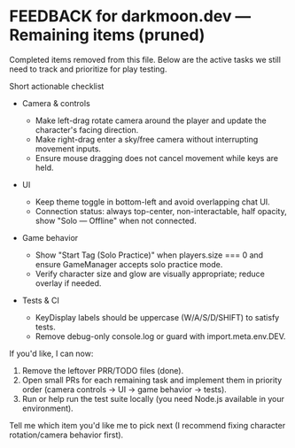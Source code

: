 # FEEDBACK for darkmoon.dev — Remaining items (pruned)

Completed items removed from this file. Below are the active tasks we still need to track and prioritize for play testing.

Short actionable checklist

- Camera & controls
  - Make left-drag rotate camera around the player and update the character's facing direction.
  - Make right-drag enter a sky/free camera without interrupting movement inputs.
  - Ensure mouse dragging does not cancel movement while keys are held.

- UI
  - Keep theme toggle in bottom-left and avoid overlapping chat UI.
  - Connection status: always top-center, non-interactable, half opacity, show "Solo — Offline" when not connected.

- Game behavior
  - Show "Start Tag (Solo Practice)" when players.size === 0 and ensure GameManager accepts solo practice mode.
  - Verify character size and glow are visually appropriate; reduce overlay if needed.

- Tests & CI
  - KeyDisplay labels should be uppercase (W/A/S/D/SHIFT) to satisfy tests.
  - Remove debug-only console.log or guard with import.meta.env.DEV.

If you'd like, I can now:

1. Remove the leftover PRR/TODO files (done).
2. Open small PRs for each remaining task and implement them in priority order (camera controls → UI → game behavior → tests).
3. Run or help run the test suite locally (you need Node.js available in your environment).

Tell me which item you'd like me to pick next (I recommend fixing character rotation/camera behavior first).
